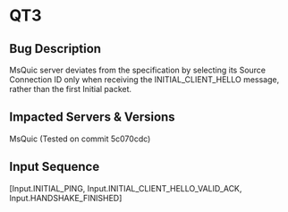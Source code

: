 # QT3

## Bug Description
MsQuic server deviates from the specification by selecting its Source Connection ID only when receiving the INITIAL_CLIENT_HELLO message, rather than the first Initial packet.

## Impacted Servers & Versions
MsQuic (Tested on commit 5c070cdc)

## Input Sequence
[Input.INITIAL_PING, Input.INITIAL_CLIENT_HELLO_VALID_ACK, Input.HANDSHAKE_FINISHED]
